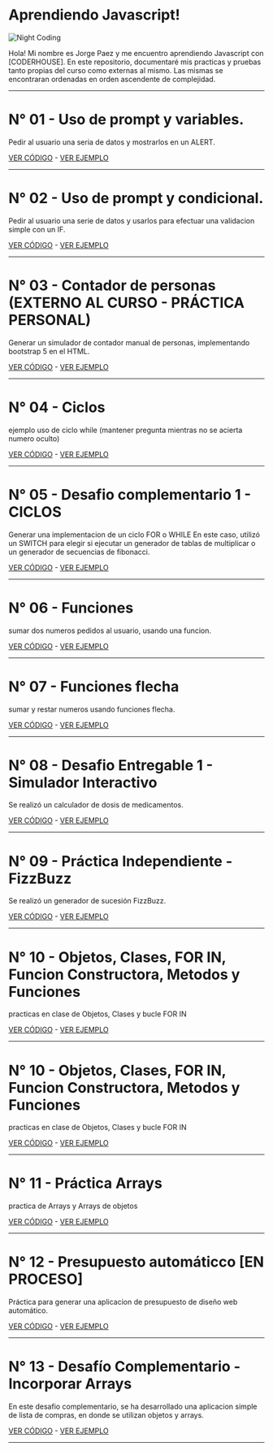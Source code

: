 # Aprendiendo Javascript!

![Night Coding](https://practicajavascript.netlify.app/coding.gif)

Hola! Mi nombre es Jorge Paez y me encuentro aprendiendo Javascript con [CODERHOUSE].
En este repositorio, documentaré mis practicas y pruebas tanto propias del curso como externas al mismo.
Las mismas se encontraran ordenadas en orden ascendente de complejidad.

---

# N° 01 - Uso de prompt y variables.

Pedir al usuario una seria de datos y mostrarlos en un ALERT.

[VER CÓDIGO](https://github.com/GiorgioCode/practicas-js/tree/master/01_prompt) - [VER EJEMPLO](https://practicajavascript.netlify.app/01_prompt/)

---

# N° 02 - Uso de prompt y condicional.

Pedir al usuario una serie de datos y usarlos para efectuar una validacion simple con un IF.

[VER CÓDIGO](https://github.com/GiorgioCode/practicas-js/tree/master/02_prompt_condicional) - [VER EJEMPLO](https://practicajavascript.netlify.app/02_prompt_condicional)

---

# N° 03 - Contador de personas (EXTERNO AL CURSO - PRÁCTICA PERSONAL)

Generar un simulador de contador manual de personas, implementando bootstrap 5 en el HTML.

[VER CÓDIGO](https://github.com/GiorgioCode/practicas-js/tree/master/03_contador) - [VER EJEMPLO](https://practicajavascript.netlify.app/03_contador/)

---

# N° 04 - Ciclos

ejemplo uso de ciclo while (mantener pregunta mientras no se acierta numero oculto)

[VER CÓDIGO](https://github.com/GiorgioCode/practicas-js/tree/master/04_ciclos) - [VER EJEMPLO](https://practicajavascript.netlify.app/04_ciclos/)

---

# N° 05 - Desafio complementario 1 - CICLOS

Generar una implementacion de un ciclo FOR o WHILE
En este caso, utilizó un SWITCH para elegir si ejecutar un generador de tablas de multiplicar o un generador de secuencias de fibonacci.

[VER CÓDIGO](https://github.com/GiorgioCode/practicas-js/tree/master/05_desafio_complementario_1) - [VER EJEMPLO](https://practicajavascript.netlify.app/05_desafio_complementario_1/)

---

# N° 06 - Funciones

sumar dos numeros pedidos al usuario, usando una funcion.

[VER CÓDIGO](https://github.com/GiorgioCode/practicas-js/tree/master/06_funciones) - [VER EJEMPLO](https://practicajavascript.netlify.app/06_funciones)

---

# N° 07 - Funciones flecha

sumar y restar numeros usando funciones flecha.

[VER CÓDIGO](https://github.com/GiorgioCode/practicas-js/tree/master/07_funciones_flecha) - [VER EJEMPLO](https://practicajavascript.netlify.app/07_funciones_flecha)

---

# N° 08 - Desafio Entregable 1 - Simulador Interactivo

Se realizó un calculador de dosis de medicamentos.

[VER CÓDIGO](https://github.com/GiorgioCode/practicas-js/tree/master/08_desafio_entregable_1_simulador/) - [VER EJEMPLO](https://practicajavascript.netlify.app/08_desafio_entregable_1_simulador/)

---

# N° 09 - Práctica Independiente - FizzBuzz

Se realizó un generador de sucesión FizzBuzz.

[VER CÓDIGO](https://github.com/GiorgioCode/practicas-js/tree/master/09_FizzBuzz) - [VER EJEMPLO](https://practicajavascript.netlify.app/09_FizzBuzz)

---

# N° 10 - Objetos, Clases, FOR IN, Funcion Constructora, Metodos y Funciones

practicas en clase de Objetos, Clases y bucle FOR IN

[VER CÓDIGO](https://github.com/GiorgioCode/practicas-js/tree/master/10_objetos) - [VER EJEMPLO](https://practicajavascript.netlify.app/10_objetos)

---

# N° 10 - Objetos, Clases, FOR IN, Funcion Constructora, Metodos y Funciones

practicas en clase de Objetos, Clases y bucle FOR IN

[VER CÓDIGO](https://github.com/GiorgioCode/practicas-js/tree/master/10_objetos) - [VER EJEMPLO](https://practicajavascript.netlify.app/10_objetos)

---

# N° 11 - Práctica Arrays

practica de Arrays y Arrays de objetos

[VER CÓDIGO](https://github.com/GiorgioCode/practicas-js/tree/master/11-arrays) - [VER EJEMPLO](https://practicajavascript.netlify.app/11_arrays)

---

# N° 12 - Presupuesto automáticco [EN PROCESO]

Práctica para generar una aplicacion de presupuesto de diseño web automático.

[VER CÓDIGO](https://github.com/GiorgioCode/practicas-js/tree/master/12_presupuestador) - [VER EJEMPLO](https://practicajavascript.netlify.app/12_presupuestador)

---

# N° 13 - Desafío Complementario - Incorporar Arrays

En este desafio complementario, se ha desarrollado una aplicacion simple de lista de compras, en donde se utilizan objetos y arrays.

[VER CÓDIGO](https://github.com/GiorgioCode/practicas-js/tree/master/13_Desafio_Complementario_incorporar_arrays/) - [VER EJEMPLO](https://practicajavascript.netlify.app/13_Desafio_Complementario_incorporar_arrays/)

---